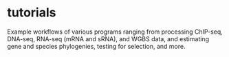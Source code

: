 # tutorials

Example workflows of various programs ranging from processing ChIP-seq, DNA-seq, RNA-seq (mRNA and sRNA), and WGBS data, and estimating gene and species phylogenies, testing for selection, and more.

